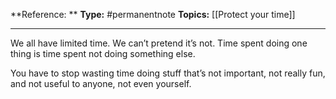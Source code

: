 

**Reference: **
**Type:** #permanentnote 
**Topics:** [[Protect your time]]

----

We all have limited time. We can’t pretend it’s not. Time spent doing one thing is time spent not doing something else.

You have to stop wasting time doing stuff that’s not important, not really fun, and not useful to anyone, not even yourself.